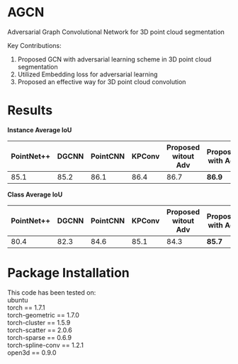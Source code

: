 # AGCN
Adversarial Graph Convolutional Network for 3D point cloud segmentation<br />

Key Contributions:<br />
1. Proposed GCN with adversarial learning scheme in 3D point cloud segmentation
2. Utilized Embedding loss for adversarial learning
3. Proposed an effective way for 3D point cloud convolution<br />

# Results<br />
**Instance Average IoU** <br />

PointNet++ | DGCNN | PointCNN | KPConv | Proposed witout Adv | Proposed with Adv
------------ | ------------- | ------------ | ------------- | ------------- | -------------
85.1 | 85.2 | 86.1 | 86.4 | 86.7 | **86.9** 

**Class Average IoU** <br />

PointNet++ | DGCNN | PointCNN | KPConv | Proposed witout Adv | Proposed with Adv
------------ | ------------- | ------------ | ------------- | ------------- | -------------
80.4 | 82.3 | 84.6 | 85.1 | 84.3 | **85.7** 

# Package Installation<br />
This code has been tested on: <br />
ubuntu <br />
torch == 1.7.1 <br />
torch-geometric == 1.7.0 <br />
torch-cluster == 1.5.9 <br />
torch-scatter == 2.0.6 <br />
torch-sparse == 0.6.9 <br />
torch-spline-conv == 1.2.1 <br />
open3d == 0.9.0 <br />
